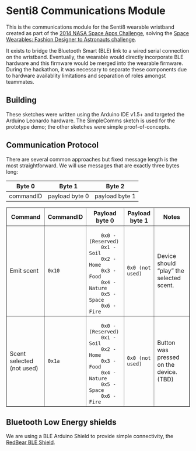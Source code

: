# Senti8 Communications Module

This is the communications module for the Senti8 wearable wristband
created as part of the [2014 NASA Space Apps Challenge][1], solving the
[Space Wearables: Fashion Designer to Astronauts challenge][2].

It exists to bridge the Bluetooth Smart (BLE) link to a wired serial
connection on the wristband. Eventually, the wearable would
directly incorporate BLE hardware and this firmware would be merged
into the wearable firmware. During the hackathon, it was necessary to
separate these components due to hardware availablity limitations and
separation of roles amongst teammates.

## Building
These sketches were written using the Arduino IDE v1.5+ and targeted the
Arduino Leonardo hardware. The SimpleComms sketch is used for the
prototype demo; the other sketches were simple proof-of-concepts.

## Communication Protocol
There are several common approaches but fixed message length is the most straightforward.
We will use messages that are exactly three bytes long:

| Byte 0 | Byte 1 | Byte 2 |
| ------ | ------ | ------ |
| commandID | payload byte 0 | payload byte 1 |

<table border="1">
<tr>
<th>Command</th>
<th>CommandID</th>
<th>Payload byte 0</th>
<th>Payload byte 1</th>
<th>Notes</th>
</tr>
<tr>
<td>Emit scent</td>
<td><code>0x10</code></td>
<td>
<code>
    0x0 - (Reserved)
    0x1 - Soil
    0x2 - Home
    0x3 - Food
    0x4 - Nature
    0x5 - Space
    0x6 - Fire
</code>
</td>
<td><code>0x0 (not used)</code></td>
<td>Device should “play” the selected scent.</td>
</tr>
<tr>
<td>Scent selected (not used)</td>
<td><code>0x1a</code></td>
<td>
<code>
    0x0 - (Reserved)
    0x1 - Soil
    0x2 - Home
    0x3 - Food
    0x4 - Nature
    0x5 - Space
    0x6 - Fire
</code>
</td>
<td><code>0x0 (not used)</code></td>
<td>Button was pressed on the device. (TBD)</td>
</tr>
</table>


## Bluetooth Low Energy shields
We are using a BLE Arduino Shield to provide simple connectivity,
the [RedBear BLE Shield](http://redbearlab.com/bleshield/).


[1]: https://2014.spaceappschallenge.org/
[2]: https://2014.spaceappschallenge.org/challenge/space-wearables-fashion-designer-astronauts/

